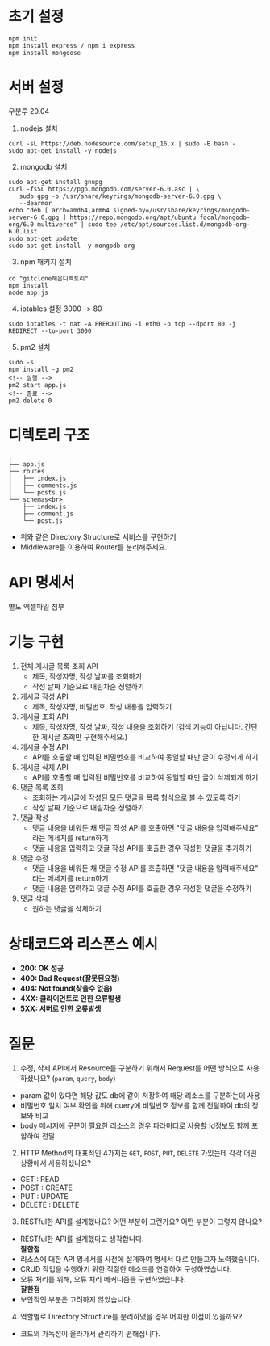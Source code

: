 # 초기 설정
```
npm init
npm install express / npm i express
npm install mongoose
```

# 서버 설정
우분투 20.04
1. nodejs 설치
```
curl -sL https://deb.nodesource.com/setup_16.x | sudo -E bash -
sudo apt-get install -y nodejs
```

2. mongodb 설치
```
sudo apt-get install gnupg
curl -fsSL https://pgp.mongodb.com/server-6.0.asc | \
   sudo gpg -o /usr/share/keyrings/mongodb-server-6.0.gpg \
   --dearmor
echo "deb [ arch=amd64,arm64 signed-by=/usr/share/keyrings/mongodb-server-6.0.gpg ] https://repo.mongodb.org/apt/ubuntu focal/mongodb-org/6.0 multiverse" | sudo tee /etc/apt/sources.list.d/mongodb-org-6.0.list
sudo apt-get update
sudo apt-get install -y mongodb-org
```

3. npm 패키지 설치
```
cd "gitclone해온디렉토리"
npm install
node app.js
```

4. iptables 설정 3000 -> 80
```
sudo iptables -t nat -A PREROUTING -i eth0 -p tcp --dport 80 -j REDIRECT --to-port 3000
```

5. pm2 설치
```
sudo -s
npm install -g pm2
<!-- 실행 -->
pm2 start app.js
<!-- 종료 -->
pm2 delete 0 
```

# 디렉토리 구조
```
.
├── app.js
├── routes
│   ├── index.js
│   ├── comments.js
│   └── posts.js
└── schemas<br>
    ├── index.js
    ├── comment.js
    └── post.js
```
- 위와 같은 Directory Structure로 서비스를 구현하기
- Middleware를 이용하여 Router를 분리해주세요.

# API 명세서
별도 엑셀파일 첨부
# 기능 구현
1. 전체 게시글 목록 조회 API
    - 제목, 작성자명, 작성 날짜를 조회하기
    - 작성 날짜 기준으로 내림차순 정렬하기
2. 게시글 작성 API
    - 제목, 작성자명, 비밀번호, 작성 내용을 입력하기
3. 게시글 조회 API
    - 제목, 작성자명, 작성 날짜, 작성 내용을 조회하기 
    (검색 기능이 아닙니다. 간단한 게시글 조회만 구현해주세요.)
4. 게시글 수정 API
    - API를 호출할 때 입력된 비밀번호를 비교하여 동일할 때만 글이 수정되게 하기
5. 게시글 삭제 API
    - API를 호출할 때 입력된 비밀번호를 비교하여 동일할 때만 글이 삭제되게 하기
6. 댓글 목록 조회
    - 조회하는 게시글에 작성된 모든 댓글을 목록 형식으로 볼 수 있도록 하기
    - 작성 날짜 기준으로 내림차순 정렬하기
7. 댓글 작성
    - 댓글 내용을 비워둔 채 댓글 작성 API를 호출하면 "댓글 내용을 입력해주세요" 라는 메세지를 return하기
    - 댓글 내용을 입력하고 댓글 작성 API를 호출한 경우 작성한 댓글을 추가하기
8. 댓글 수정
    - 댓글 내용을 비워둔 채 댓글 수정 API를 호출하면 "댓글 내용을 입력해주세요" 라는 메세지를 return하기
    - 댓글 내용을 입력하고 댓글 수정 API를 호출한 경우 작성한 댓글을 수정하기
9. 댓글 삭제
    - 원하는 댓글을 삭제하기

# 상태코드와 리스폰스 예시
- **200: OK 성공**
- **400: Bad Request(잘못된요청)**
- **404: Not found(찾을수 없음)**
- **4XX: 클라이언트로 인한 오류발생**
- **5XX: 서버로 인한 오류발생**

# 질문
1. 수정, 삭제 API에서 Resource를 구분하기 위해서 Request를 어떤 방식으로 사용하셨나요? (`param`, `query`, `body`)
- param 값이 있다면 해당 값도 db에 같이 저장하여 해당 리소스를 구분하는데 사용
- 비밀번호 일치 여부 확인을 위해 query에 비밀번호 정보를 함께 전달하여 db의 정보와 비교
- body 메시지에 구분이 필요한 리소스의 경우 파라미터로 사용할 Id정보도 함께 포함하여 전달

2. HTTP Method의 대표적인 4가지는 `GET`, `POST`, `PUT`, `DELETE` 가있는데 각각 어떤 상황에서 사용하셨나요?
- GET : READ
- POST : CREATE
- PUT : UPDATE
- DELETE : DELETE

3. RESTful한 API를 설계했나요? 어떤 부분이 그런가요? 어떤 부분이 그렇지 않나요?
- RESTful한 API를 설계했다고 생각합니다.
<br>**잘한점**<br>
- 리소스에 대한 API 명세서를 사전에 설계하여 명세서 대로 만들고자 노력했습니다.
- CRUD 작업을 수행하기 위한 적절한 메소드를 연결하여 구성하였습니다.
- 오류 처리를 위해, 오류 처리 메커니즘을 구현하였습니다.
<br>**잘한점**<br>
- 보안적인 부분은 고려하지 않았습니다.

4. 역할별로 Directory Structure를 분리하였을 경우 어떠한 이점이 있을까요?
- 코드의 가독성이 올라가서 관리하기 편해집니다.